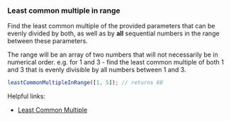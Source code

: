 ### Least common multiple in range

Find the least common multiple of the provided parameters that can be evenly divided by both, as well as by **all** sequential numbers in the range between these parameters.

The range will be an array of two numbers that will not necessarily be in numerical order. e.g. for 1 and 3 - find the least common multiple of both 1 and 3 that is evenly divisible by all numbers between 1 and 3.

```javascript
leastCommonMultipleInRange([1, 5]); // returns 60
```

Helpful links:
* [Least Common Multiple](https://www.mathsisfun.com/least-common-multiple.html)
